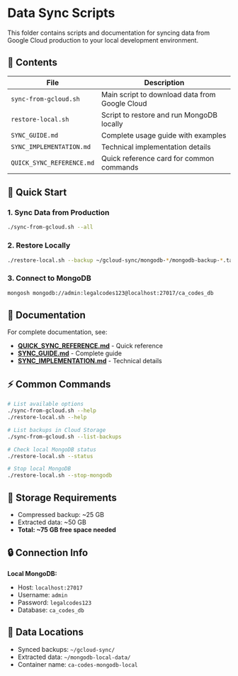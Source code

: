 # Data Sync Scripts

This folder contains scripts and documentation for syncing data from Google Cloud production to your local development environment.

## 📂 Contents

| File | Description |
|------|-------------|
| `sync-from-gcloud.sh` | Main script to download data from Google Cloud |
| `restore-local.sh` | Script to restore and run MongoDB locally |
| `SYNC_GUIDE.md` | Complete usage guide with examples |
| `SYNC_IMPLEMENTATION.md` | Technical implementation details |
| `QUICK_SYNC_REFERENCE.md` | Quick reference card for common commands |

## 🚀 Quick Start

### 1. Sync Data from Production
```bash
./sync-from-gcloud.sh --all
```

### 2. Restore Locally
```bash
./restore-local.sh --backup ~/gcloud-sync/mongodb-*/mongodb-backup-*.tar.gz
```

### 3. Connect to MongoDB
```bash
mongosh mongodb://admin:legalcodes123@localhost:27017/ca_codes_db
```

## 📖 Documentation

For complete documentation, see:
- **[QUICK_SYNC_REFERENCE.md](QUICK_SYNC_REFERENCE.md)** - Quick reference
- **[SYNC_GUIDE.md](SYNC_GUIDE.md)** - Complete guide
- **[SYNC_IMPLEMENTATION.md](SYNC_IMPLEMENTATION.md)** - Technical details

## ⚡ Common Commands

```bash
# List available options
./sync-from-gcloud.sh --help
./restore-local.sh --help

# List backups in Cloud Storage
./sync-from-gcloud.sh --list-backups

# Check local MongoDB status
./restore-local.sh --status

# Stop local MongoDB
./restore-local.sh --stop-mongodb
```

## 💾 Storage Requirements

- Compressed backup: ~25 GB
- Extracted data: ~50 GB
- **Total: ~75 GB free space needed**

## 🔒 Connection Info

**Local MongoDB:**
- Host: `localhost:27017`
- Username: `admin`
- Password: `legalcodes123`
- Database: `ca_codes_db`

## 📍 Data Locations

- Synced backups: `~/gcloud-sync/`
- Extracted data: `~/mongodb-local-data/`
- Container name: `ca-codes-mongodb-local`

